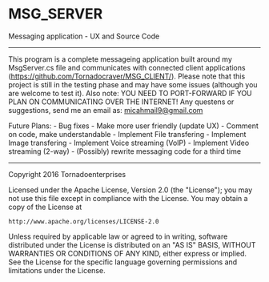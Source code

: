 # MSG_SERVER
Messaging application - UX and Source Code

-----

This program is a complete messageing application built around my MsgServer.cs file and communicates with connected client applications (https://github.com/Tornadocraver/MSG_CLIENT/). Please note that this project is still in the testing phase and may have some issues (although you are welcome to test it). Also note: YOU NEED TO PORT-FORWARD IF YOU PLAN ON COMMUNICATING OVER THE INTERNET! Any questens or suggestions, send me an email as: micahmail9@gmail.com

Future Plans:
		- Bug fixes
    - Make more user friendly (update UX)
    - Comment on code, make understandable
    - Implement File transfering
    - Implement Image transfering
    - Implement Voice streaming (VoIP)
    - Implement Video streaming (2-way)
    - (Possibly) rewrite messaging code for a third time
    
-----

Copyright 2016 Tornadoenterprises

Licensed under the Apache License, Version 2.0 (the "License");
you may not use this file except in compliance with the License.
You may obtain a copy of the License at

    http://www.apache.org/licenses/LICENSE-2.0

Unless required by applicable law or agreed to in writing, software
distributed under the License is distributed on an "AS IS" BASIS,
WITHOUT WARRANTIES OR CONDITIONS OF ANY KIND, either express or implied.
See the License for the specific language governing permissions and
limitations under the License.
